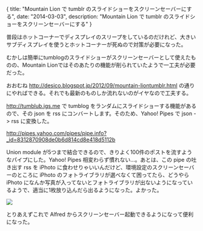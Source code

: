 {
  title: "Mountain Lion で tumblr のスライドショーをスクリーンセーバーにする",
  date: "2014-03-03",
  description: "Mountain Lion で tumblr のスライドショーをスクリーンセーバーにする"
}

普段はホットコーナーでディスプレイのスリープをしているのだけれど、大きいサブディスプレイを使うとホットコーナーが死ぬので対策が必要になった。

むかしは簡単にtumblogのスライドショーがスクリーンセーバーとして使えたものの、Mountain Lionではそのあたりの機能が削られていたようで一工夫が必要だった。

おおむね http://desico.blogspot.jp/2012/09/mountain-liontumblr.html の通りにやればできる。それでも最新のものしか流れないのがイヤなので工夫する。

http://tumblub.jgs.me で tumblog をランダムにスライドショーする機能があるので、その json を rss にコンバートします。そのため、Yahoo! Pipes で json -> rss に変換した。

http://pipes.yahoo.com/pipes/pipe.info?_id=8312870908de0b6d814cd8e418d5112b

Union module が5つまで結合できるので、きりよく100件のポストを流すようなパイプにした。Yahoo! Pipes 相変わらず慣れない...。あとは、この pipe の吐き出す rss を iPhoto に食わせりゃいいんだけど、環境設定のスクリーンセーバーのところに iPhoto のフォトライブラリが選べなくて困ってたら、どうやら iPhoto になんか写真が入ってないとフォトライブラリが出ないようになっているようで、適当に1枚放り込んだら出るようになった。よかった。

![](http://user-image.logdown.io/user/5835/blog/5854/post/183191/n8MNoOezS9e57XAK1rhM_2014-03-05%2018_54_24.gif)

とりあえずこれで Alfred からスクリーンセーバー起動できるようになって便利になった。
